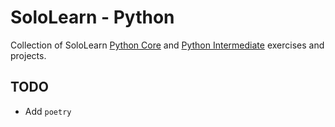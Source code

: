 # SoloLearn - Python

Collection of SoloLearn [Python Core](https://www.sololearn.com/learning/1073) and [Python Intermediate](https://www.sololearn.com/learning/1158) exercises and projects.

## TODO
* Add `poetry`
